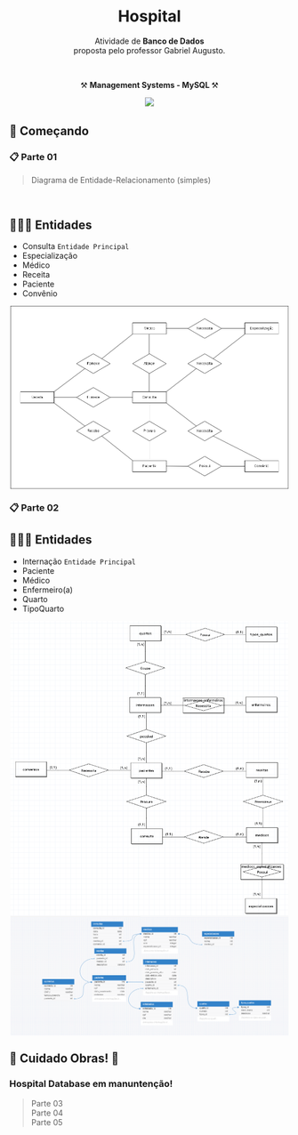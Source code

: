 <h1 align="center">Hospital </h1>

<p align="center">Atividade de <strong>Banco de Dados</strong>
  </br>
proposta pelo professor Gabriel Augusto.</p>
</br>

<p align="center">⚒️ <strong> Management Systems - MySQL </strong> ⚒️</p>
<div align="center">
 <img src="https://skillicons.dev/icons?i=mysql" />
</div>


<h2>🚀 Começando</h2>

### 📋 Parte 01

>Diagrama de Entidade-Relacionamento (simples)

</br>


## 🙎🏻‍♂️ Entidades

* Consulta  ```Entidade Principal```
* Especialização
* Médico
* Receita
* Paciente
* Convênio



<div align="center">
  <img src="/assets/imgs/Diagrama.png" width="500px" align="center">
</div>


### 📋 Parte 02

## 🙎🏻‍♂️ Entidades

* Internação  ```Entidade Principal```
* Paciente
* Médico
* Enfermeiro(a)
* Quarto
* TipoQuarto

<div align="center">
  <img src="/assets/imgs/Hospital_database002.png" width="500px" align="center"> <br/>
  <img src="/assets/imgs/Hospital_logico001.png" width="500px" align="center">
</div>


## 🚧 Cuidado Obras! 🚧 

### Hospital Database em manuntenção!

> Parte 03</br>
> Parte 04</br>
> Parte 05</br>
